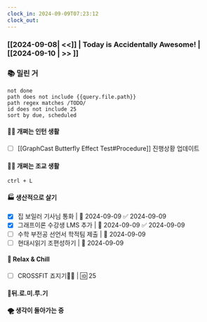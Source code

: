 ```yaml
---
clock_in: 2024-09-09T07:23:12
clock_out:
---
```

### [[2024-09-08| <<]] | **Today is Accidentally Awesome!** | [[2024-09-10 | >> ]]

### 📚 밀린 거
```tasks
not done 
path does not include {{query.file.path}}
path regex matches /TODO/
id does not include 25
sort by due, scheduled
```

#### 🤦‍♂️ 개쩌는 인턴 생활
- [ ] [[GraphCast Butterfly Effect Test#Procedure]] 진행상황 업데이트

#### 👨‍🏫 개쩌는 조교 생활
`ctrl + L`

#### 🏭 생산적으로 살기
- [x] 집 보일러 기사님 통화 | 📅 2024-09-09 ✅ 2024-09-09
- [x] 그래프이론 수강생 LMS 추가 | 📅 2024-09-09 ✅ 2024-09-09
- [ ] 수학 부전공 선언서 학적팀 제출 | 📅 2024-09-09 
- [ ] 현대시읽기 조편성하기 | 📅 2024-09-09 

#### 🍻 Relax & Chill 
- [ ] CROSSFIT 죠지기🏋️‍♀️ | 🆔 25

#### 💨뒤.로.미.루.기

#### 🌪 생각이 돌아가는 중